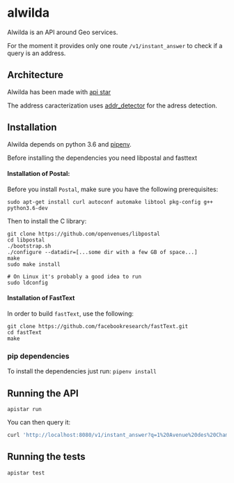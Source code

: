 # alwilda
Alwilda is an API around Geo services.

For the moment it provides only one route `/v1/instant_answer` to check if a query is an address.

## Architecture

Alwilda has been made with [api star](https://github.com/encode/apistar)

The address caracterization uses [addr_detector](https://github.com/rdoume/addr_detector) for the adress detection.

## Installation

Alwilda depends on python 3.6 and [pipenv](https://docs.pipenv.org/).

Before installing the dependencies you need libpostal and fasttext

#### Installation of Postal:
Before you install `Postal`, make sure you have the following prerequisites:

    sudo apt-get install curl autoconf automake libtool pkg-config g++ python3.6-dev

Then to install the C library:

    git clone https://github.com/openvenues/libpostal
    cd libpostal
    ./bootstrap.sh
    ./configure --datadir=[...some dir with a few GB of space...]
    make
    sudo make install

    # On Linux it's probably a good idea to run
    sudo ldconfig

#### Installation of FastText

In order to build `fastText`, use the following:

    git clone https://github.com/facebookresearch/fastText.git
    cd fastText
    make

### pip dependencies

To install the dependencies just run:
`pipenv install`

## Running the API

`apistar run`

You can then query it:

```bash
curl 'http://localhost:8080/v1/instant_answer?q=1%20Avenue%20des%20Champs-Élysées%20Paris'

```

## Running the tests

`apistar test`
